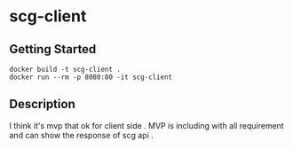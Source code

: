 # scg-client

## Getting Started
```
docker build -t scg-client .    
docker run --rm -p 8080:80 -it scg-client
```

## Description
I think it's mvp that ok for client side . MVP is including with all requirement and can show the response of scg api .

